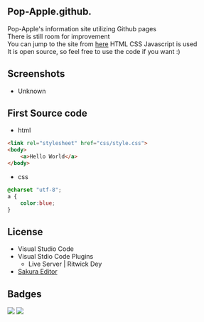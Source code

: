 ## Pop-Apple.github.
Pop-Apple's information site utilizing Github pages  
There is still room for improvement  
You can jump to the site from [here](https://pop-apple.github.io)
HTML CSS Javascript is used  
It is open source, so feel free to use the code if you want :)
## Screenshots

* Unknown

## First Source code
* html
````html
<link rel="stylesheet" href="css/style.css">
<body>
    <a>Hello World</a>
</body>
````
* css
````css
@charset "utf-8";
a {
    color:blue;
}
````

## License
* Visual Studio Code
* Visual Stdio Code Plugins
  * Live Server | Ritwick Dey
* [Sakura Editor](https://sakura-editor.github.io/)

## Badges
<p align="left">
    <img src="https://img.shields.io/badge/html5-%23E34F26.svg?style=for-the-badge&logo=html5&logoColor=white">
    <img src="https://img.shields.io/badge/css3-%231572B6.svg?style=for-the-badge&logo=css3&logoColor=white">
</p>
